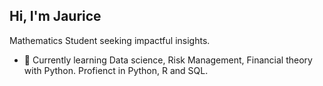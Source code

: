 

## Hi, I'm Jaurice 

Mathematics Student seeking impactful insights.

- 🔭 Currently learning  Data science,
     Risk Management, Financial theory with Python. 
  Profienct in Python, R and SQL.


 


